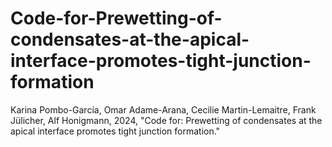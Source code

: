 # Code-for-Prewetting-of-condensates-at-the-apical-interface-promotes-tight-junction-formation
Karina Pombo-García, Omar Adame-Arana, Cecilie Martin-Lemaitre, Frank Jülicher, Alf Honigmann, 2024, "Code for: Prewetting of condensates at the apical interface promotes tight junction formation."
